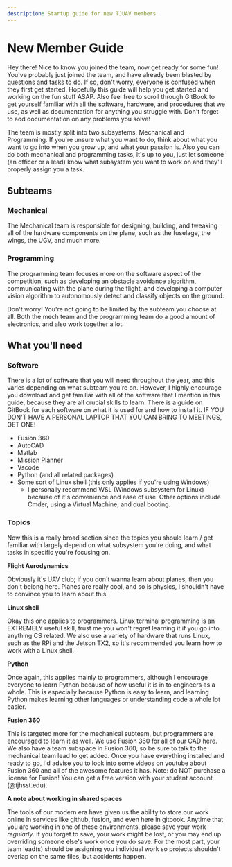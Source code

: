 ```yaml
---
description: Startup guide for new TJUAV members
---
```


# New Member Guide

Hey there! Nice to know you joined the team, now get ready for some fun! You've probably just joined the team, and have already been blasted by questions and tasks to do. If so, don't worry, everyone is confused when they first get started. Hopefully this guide will help you get started and working on the fun stuff ASAP. Also feel free to scroll through GitBook to get yourself familiar with all the software, hardware, and procedures that we use, as well as documentation for anything you struggle with. Don't forget to add documentation on any problems you solve!

The team is mostly split into two subsystems, Mechanical and Programming. If you're unsure what you want to do, think about what you want to go into when you grow up, and what your passion is. Also you can do both mechanical and programming tasks, it's up to you, just let someone \(an officer or a lead\) know what subsystem you want to work on and they'll properly assign you a task.

## Subteams

### Mechanical

The Mechanical team is responsible for designing, building, and tweaking all of the hardware components on the plane, such as the fuselage, the wings, the UGV, and much more.

### Programming

The programming team focuses more on the software aspect of the competition, such as developing an obstacle avoidance algorithm, communicating with the plane during the flight, and developing a computer vision algorithm to autonomously detect and classify objects on the ground.

Don't worry! You're not going to be limited by the subteam you choose at all. Both the mech team and the programming team do a good amount of electronics, and also work together a lot.

## What you'll need

### Software

There is a lot of software that you will need throughout the year, and this varies depending on what subteam you're on. However, I highly encourage you download and get familiar with all of the software that I mention in this guide, because they are all crucial skills to learn. There is a guide on GitBook for each software on what it is used for and how to install it. IF YOU DON'T HAVE A PERSONAL LAPTOP THAT YOU CAN BRING TO MEETINGS, GET ONE!

* Fusion 360
* AutoCAD
* Matlab
* Mission Planner
* Vscode
* Python \(and all related packages\)
* Some sort of Linux shell \(this only applies if you're using Windows\)
  * I personally recommend WSL \(Windows subsystem for Linux\) because of it's convenience and ease of use. Other options include Cmder, using a Virtual Machine, and dual booting.

### Topics

Now this is a really broad section since the topics you should learn / get familiar with largely depend on what subsystem you're doing, and what tasks in specific you're focusing on.

**Flight Aerodynamics**

Obviously it's UAV club; if you don't wanna learn about planes, then you don't belong here. Planes are really cool, and so is physics, I shouldn't have to convince you to learn about this.

**Linux shell**

Okay this one applies to programmers. Linux terminal programming is an EXTREMELY useful skill, trust me you won't regret learning it if you go into anything CS related. We also use a variety of hardware that runs Linux, such as the RPi and the Jetson TX2, so it's recommended you learn how to work with a Linux shell.

**Python**

Once again, this applies mainly to programmers, although I encourage everyone to learn Python because of how useful it is in to engineers as a whole. This is especially because Python is easy to learn, and learning Python makes learning other languages or understanding code a whole lot easier.

**Fusion 360**

This is targeted more for the mechanical subteam, but programmers are encouraged to learn it as well. We use Fusion 360 for all of our CAD here. We also have a team subspace in Fusion 360, so be sure to talk to the mechanical team lead to get added. Once you have everything installed and ready to go, I'd advise you to look into some videos on youtube about Fusion 360 and all of the awesome features it has. Note: do NOT purchase a license for Fusion! You can get a free version with your student account \(@tjhsst.edu\). 

**A note about working in shared spaces**

The tools of our modern era have given us the ability to store our work online in services like github, fusion, and even here in gitbook. Anytime that you are working in one of these environments, please save your work _regularly_. If you forget to save, your work might be lost, or you may end up overriding someone else's work once you do save. For the most part, your team lead\(s\) should be assigning you individual work so projects shouldn't overlap on the same files, but accidents happen. 



